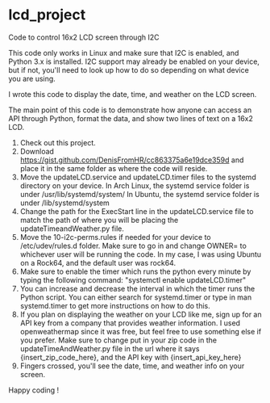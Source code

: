 # lcd_project
Code to control 16x2 LCD screen through I2C

This code only works in Linux and make sure that I2C is enabled, and Python 3.x is installed.
I2C support may already be enabled on your device, but if not, you'll need to look up how to do so depending on what device you are using.

I wrote this code to display the date, time, and weather on the LCD screen.

The main point of this code is to demonstrate how anyone can access an API through Python, format the data, and show two lines of text on a 16x2 LCD.

1) Check out this project.
2) Download https://gist.github.com/DenisFromHR/cc863375a6e19dce359d and place it in the same folder as where the code will reside.
3) Move the updateLCD.service and updateLCD.timer files to the systemd directory on your device. 
   In Arch Linux, the systemd service folder is under /usr/lib/systemd/system/
   In Ubuntu, the systemd service folder is under /lib/systemd/system
4) Change the path for the ExecStart line in the updateLCD.service file to match the path of where you will be placing the updateTimeandWeather.py file.
5) Move the 10-i2c-perms.rules if needed for your device to /etc/udev/rules.d folder. Make sure to go in and change OWNER= to whichever user will be running the code. In my case, I was using Ubuntu on a Rock64, and the default user was rock64.
6) Make sure to enable the timer which runs the python every minute by typing the following command: "systemctl enable updateLCD.timer"
7) You can increase and decrease the interval in which the timer runs the Python script. You can either search for systemd.timer or type in man systemd.timer to get more instructions on how to do this.
8) If you plan on displaying the weather on your LCD like me, sign up for an API key from a company that provides weather information. I used openweathermap since it was free, but feel free to use something else if you prefer. Make sure to change put in your zip code in the updateTimeAndWeather.py file in the url where it says {insert_zip_code_here}, and the API key with {insert_api_key_here}
9) Fingers crossed, you'll see the date, time, and weather info on your screen.

Happy coding !
